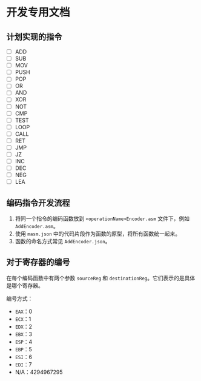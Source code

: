 # 开发专用文档

## 计划实现的指令

- [ ] ADD
- [ ] SUB
- [ ] MOV
- [ ] PUSH
- [ ] POP
- [ ] OR
- [ ] AND
- [ ] XOR
- [ ] NOT
- [ ] CMP
- [ ] TEST
- [ ] LOOP
- [ ] CALL
- [ ] RET
- [ ] JMP
- [ ] JZ
- [ ] INC
- [ ] DEC
- [ ] NEG
- [ ] LEA

## 编码指令开发流程

1. 将同一个指令的编码函数放到 `<operationName>Encoder.asm` 文件下，例如 `AddEncoder.asm`。
2. 使用 `masm.json` 中的代码片段作为函数的原型，将所有函数统一起来。
3. 函数的命名方式常见 `AddEncoder.json`。

## 对于寄存器的编号

在每个编码函数中有两个参数 `sourceReg` 和 `destinationReg`。它们表示的是具体是哪个寄存器。

编号方式：

- `EAX`：0
- `ECX`：1
- `EDX`：2
- `EBX`：3
- `ESP`：4
- `EBP`：5
- `ESI`：6
- `EDI`：7
- N/A：4294967295